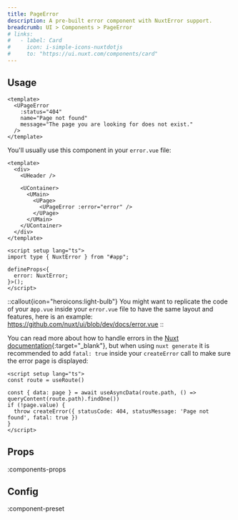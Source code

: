 ```yaml
---
title: PageError
description: A pre-built error component with NuxtError support.
breadcrumb: UI > Components > PageError
# links:
#   - label: Card
#     icon: i-simple-icons-nuxtdotjs
#     to: "https://ui.nuxt.com/components/card"
---
```


## Usage

```vue [example.vue]
<template>
  <UPageError
    :status="404"
    name="Page not found"
    message="The page you are looking for does not exist."
  />
</template>
```

You'll usually use this component in your `error.vue` file:

```vue [error.vue]
<template>
  <div>
    <UHeader />

    <UContainer>
      <UMain>
        <UPage>
          <UPageError :error="error" />
        </UPage>
      </UMain>
    </UContainer>
  </div>
</template>

<script setup lang="ts">
import type { NuxtError } from "#app";

defineProps<{
  error: NuxtError;
}>();
</script>
```

::callout{icon="heroicons:light-bulb"}
You might want to replicate the code of your a`pp.vue` inside your `error.vue` file to have the same layout and features, here is an example: <br/> https://github.com/nuxt/ui/blob/dev/docs/error.vue
::

You can read more about how to handle errors in the [Nuxt documentation](https://nuxt.com/docs/getting-started/error-handling#error-page){:target="_blank"}, but when using `nuxt generate` it is recommended to add `fatal: true` inside your `createError` call to make sure the error page is displayed:

```vue [pages/[...slug\\].vue]
<script setup lang="ts">
const route = useRoute()

const { data: page } = await useAsyncData(route.path, () => queryContent(route.path).findOne())
if (!page.value) {
  throw createError({ statusCode: 404, statusMessage: 'Page not found', fatal: true })
}
</script>
```


<!-- ## Slots -->

<!-- component-slots -->

## Props

:components-props

## Config

:component-preset
